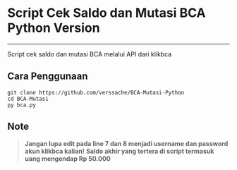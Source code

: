 # Script Cek Saldo dan Mutasi BCA Python Version
----
Script cek saldo dan mutasi BCA melalui API dari klikbca

## Cara Penggunaan
```
git clone https://github.com/verssache/BCA-Mutasi-Python
cd BCA-Mutasi
py bca.py
```

## Note
> **Jangan lupa edit pada line 7 dan 8 menjadi username dan password akun klikbca kalian!**
> **Saldo akhir yang tertera di script termasuk uang mengendap Rp 50.000**
